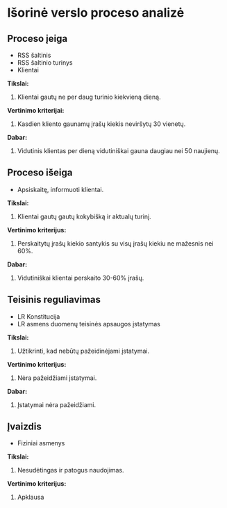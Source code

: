 # Išorinė verslo proceso analizė

## Proceso įeiga

* RSS šaltinis
* RSS šaltinio turinys
* Klientai

**Tikslai:**

1. Klientai gautų ne per daug turinio kiekvieną dieną.

**Vertinimo kriterijai:**

1. Kasdien kliento gaunamų įrašų kiekis neviršytų 30 vienetų.

**Dabar:**

1. Vidutinis klientas per dieną vidutiniškai gauna daugiau nei 50 naujienų.

## Proceso išeiga

* Apsiskaitę, informuoti klientai.

**Tikslai:**

1. Klientai gautų gautų kokybišką ir aktualų turinį.

**Vertinimo kriterijus:**

1. Perskaitytų įrašų kiekio santykis su visų įrašų kiekiu ne mažesnis nei 60%.

**Dabar:**

1. Vidutiniškai klientai perskaito 30-60% įrašų.

## Teisinis reguliavimas

* LR Konstitucija
* LR asmens duomenų teisinės apsaugos įstatymas

**Tikslai:**

1. Užtikrinti, kad nebūtų pažeidinėjami įstatymai.

**Vertinimo kriterijus:**

1. Nėra pažeidžiami įstatymai.

**Dabar:**

1. Įstatymai nėra pažeidžiami.

## Įvaizdis

* Fiziniai asmenys

**Tikslai:**

1. Nesudėtingas ir patogus naudojimas.

**Vertinimo kriterijus:**

1. Apklausa
